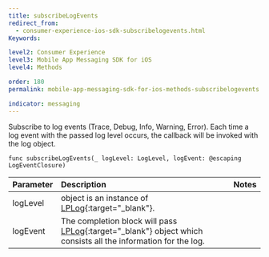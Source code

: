 ```yaml
---
title: subscribeLogEvents
redirect_from:
  - consumer-experience-ios-sdk-subscribelogevents.html
Keywords:

level2: Consumer Experience
level3: Mobile App Messaging SDK for iOS
level4: Methods

order: 180
permalink: mobile-app-messaging-sdk-for-ios-methods-subscribelogevents.html

indicator: messaging
---
```


Subscribe to log events (Trace, Debug, Info, Warning, Error). Each time a log event with the passed log level occurs, the callback will be invoked with the log object.

`func subscribeLogEvents(_ logLevel: LogLevel, logEvent: @escaping LogEventClosure)`

| Parameter | Description | Notes |
| :--- | :--- | :--- |
| logLevel | object is an instance of [LPLog](consumer-experience-ios-sdk-interfacedefinitions.html){:target="_blank"}. |
| logEvent | The completion block will pass [LPLog](consumer-experience-ios-sdk-interfacedefinitions.html){:target="_blank"} object which consists all the information for the log. |
